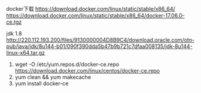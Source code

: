 docker下载
https://download.docker.com/linux/static/stable/x86_64/
https://download.docker.com/linux/static/stable/x86_64/docker-17.06.0-ce.tgz


jdk 1.8
http://220.112.193.200/files/9130000004D8B9C4/download.oracle.com/otn-pub/java/jdk/8u144-b01/090f390dda5b47b9b721c7dfaa008135/jdk-8u144-linux-x64.tar.gz




1. wget -O /etc/yum.repos.d/docker-ce.repo https://download.docker.com/linux/centos/docker-ce.repo
2. yum clean && yum makecache
3. yum install docker-ce

